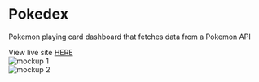 # Pokedex
Pokemon playing card dashboard that fetches data from a Pokemon API

View live site <a href="https://pokemon-card-app.netlify.app">HERE</a>
<br>
![mockup 1](https://user-images.githubusercontent.com/80648658/187249420-52912eff-42e7-4f28-97eb-b1288bc22797.PNG)
<br>
![mockup 2](https://user-images.githubusercontent.com/80648658/187249429-6f6256c5-887a-4398-84c5-3e16fa5edf6c.PNG)
